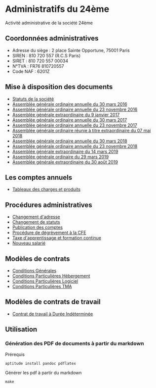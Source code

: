 # Administratifs du 24ème

Activité administrative de la société 24ème

## Coordonnées administratives

 - Adresse du siège : 2 place Sainte Opportune, 75001 Paris
 - SIREN : 810 720 557 (R.C.S Paris)
 - SIRET : 810 720 557 00034
 - N°TVA : FR76 810720557
 - Code NAF : 6201Z

## Mise à disposition des documents

- [Statuts de la société](https://github.com/24eme/administratif/blob/master/statuts_24eme.md)
- [Assemblée générale ordinaire annuelle du 30 mars 2016](https://github.com/24eme/administratif/blob/master/20160330_assemblee_generale_ordinaire.md)
- [Assemblée générale ordinaire annuelle du 23 novembre 2016](https://github.com/24eme/administratif/blob/master/20161123_assemblee_generale_ordinaire.md)
- [Assemblée générale extraordinaire du 9 janvier 2017](https://github.com/24eme/administratif/blob/master/20170109_assemblee_generale_extraordinaire.md)
- [Assemblée générale ordinaire annuelle du 30 mars 2017](https://github.com/24eme/administratif/blob/master/20170330_assemblee_generale_ordinaire.md)
- [Assemblée générale ordinaire annuelle du 23 novembre 2017](https://github.com/24eme/administratif/blob/master/20171123_assemblee_generale_ordinaire.md)
- [Assemblée générale ordinaire réunie à titre extraordinaire du 07 mai 2018](https://github.com/24eme/administratif/blob/master/20180507_assemblee_generale_ordinaire_extraordinaire.md)
- [Assemblée générale ordinaire annuelle du 30 mars 2018](https://github.com/24eme/administratif/blob/master/20180330_assemblee_generale_ordinaire.md)
- [Assemblée générale ordinaire annuelle du 23 novembre 2018](https://github.com/24eme/administratif/blob/master/20181123_assemblee_generale_ordinaire.md)
- [Assemblée générale extraordinaire du 14 mars 2019](https://github.com/24eme/administratif/blob/master/20190314_assemblee_generale_extraordinaire.md)
- [Assemblée générale ordinaire du 29 mars 2019](https://github.com/24eme/administratif/blob/master/20190329_assemblee_generale_ordinaire.md)
- [Assemblée générale extraordinaire du 30 août 2019](https://github.com/24eme/administratif/blob/master/20190830_assemblee_generale_extraordinaire.md)

## Les comptes annuels

- [Tableaux des charges et produits](bilans.csv)

## Procédures administratives

- [Changement d'adresse](https://github.com/24eme/administratif/blob/master/docs/changement_adresse.md)
- [Changement de statuts](https://github.com/24eme/administratif/blob/master/docs/changement_statuts.md)
- [Publication des comptes](https://github.com/24eme/administratif/blob/master/docs/publication_comptes.md)
- [Procédure de dégrèvement à la CFE](https://github.com/24eme/administratif/blob/master/docs/degrevement_cfe.md)
- [Taxe d'apprentissage et formation continue](docs/taxe_apprentissage_et_formation_continue.md)
- [Nouveau salarié](docs/nouveau_salarie.md)

## Modèles de contrats

- [Conditions Générales](contrats_ConditionsGenerales.md)
- [Conditions Particulières Hébergement](contrats_ConditionsParticulieresHebergement.md)
- [Conditions Particulières Logiciel](contrats_ConditionsParticulieresLogiciel.md)
- [Conditions Particulières TMA](contrats_ConditionsParticulieresTMA.md)

## Modèles de contrats de travail

- [Contrat de travail à Durée Indéterminée](contrat_travail_cdi.md)

## Utilisation

### Génération des PDF de documents à partir du markdown

Prérequis

    aptitude install pandoc pdflatex

Générer les pdf à partir du markdown

    make
